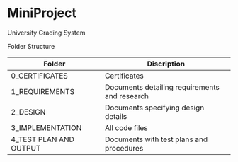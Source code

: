 # MiniProject
University Grading System

Folder Structure

| Folder   | Discription |
| ------------- | ------------- |
| 0_CERTIFICATES | Certificates  |
| 1_REQUIREMENTS  | Documents detailing requirements and research  |
| 2_DESIGN | Documents specifying design details |
| 3_IMPLEMENTATION | All code files |
| 4_TEST PLAN AND OUTPUT | Documents with test plans and procedures |
